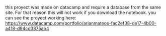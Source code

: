 this proyect was made on datacamp and require a database from the same site. 
For that reason this will not work if you download the notebook.
you can see the proyect working here: https://www.datacamp.com/portfolio/arianmateos-fac2ef38-de17-4b00-a418-d94cd3875ab4

